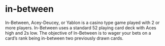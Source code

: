 # in-between
In-Between, Acey-Deucey, or Yablon is a casino type game played with 2 or more players. In-Between uses a standard 52 playing card deck with Aces high and 2s low. The objective of In-Between is to wager your bets on a card’s rank being in-between two previously drawn cards.
